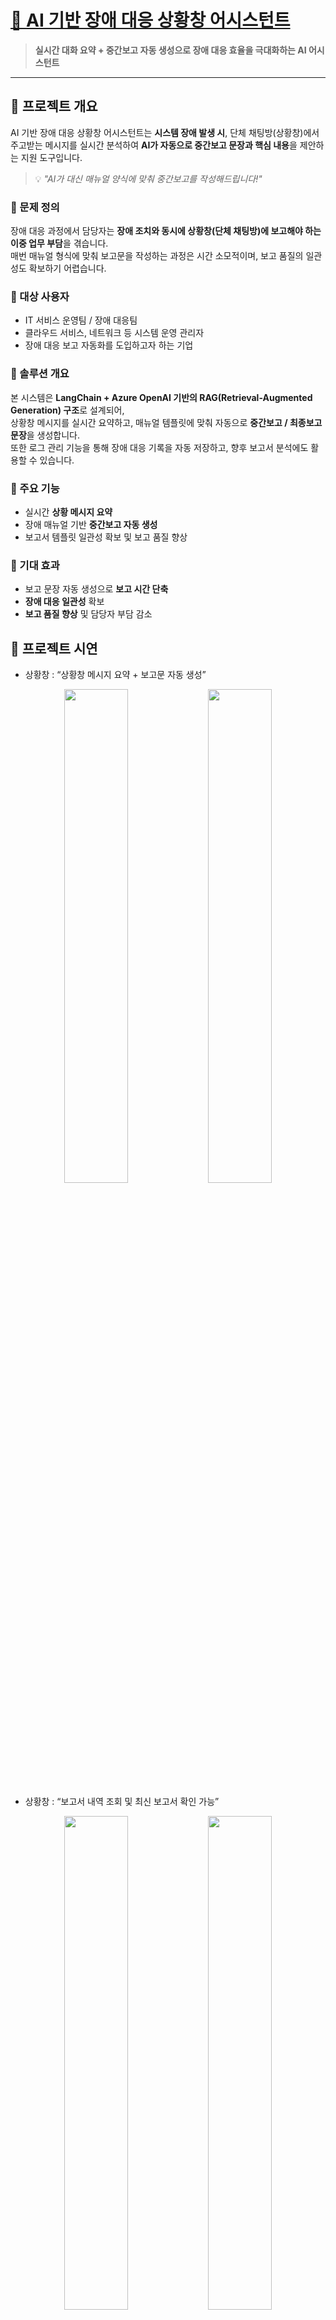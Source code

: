 # [🚨 AI 기반 장애 대응 상황창 어시스턴트](https://pro-ssong-webapp-ede8apezc0gac6gg.canadacentral-01.azurewebsites.net/)


> **실시간 대화 요약 + 중간보고 자동 생성으로 장애 대응 효율을 극대화하는 AI 어시스턴트**

---


## 📘 프로젝트 개요

AI 기반 장애 대응 상황창 어시스턴트는 **시스템 장애 발생 시**, 단체 채팅방(상황창)에서 주고받는 메시지를 실시간 분석하여  **AI가 자동으로 중간보고 문장과 핵심 내용**을 제안하는 지원 도구입니다.

> 💡 *"AI가 대신 매뉴얼 양식에 맞춰 중간보고를 작성해드립니다!"*

### 🔹 문제 정의
장애 대응 과정에서 담당자는 **장애 조치와 동시에 상황창(단체 채팅방)에 보고해야 하는 이중 업무 부담**을 겪습니다.  
매번 매뉴얼 형식에 맞춰 보고문을 작성하는 과정은 시간 소모적이며, 보고 품질의 일관성도 확보하기 어렵습니다.  

### 🔹 대상 사용자
- IT 서비스 운영팀 / 장애 대응팀  
- 클라우드 서비스, 네트워크 등 시스템 운영 관리자  
- 장애 대응 보고 자동화를 도입하고자 하는 기업  

### 🔹 솔루션 개요
본 시스템은 **LangChain + Azure OpenAI 기반의 RAG(Retrieval-Augmented Generation) 구조**로 설계되어,  
상황창 메시지를 실시간 요약하고, 매뉴얼 템플릿에 맞춰 자동으로 **중간보고 / 최종보고 문장**을 생성합니다.  
또한 로그 관리 기능을 통해 장애 대응 기록을 자동 저장하고, 향후 보고서 분석에도 활용할 수 있습니다.


### 🎯 주요 기능
- 실시간 **상황 메시지 요약**
- 장애 매뉴얼 기반 **중간보고 자동 생성**
- 보고서 템플릿 일관성 확보 및 보고 품질 향상

### 🚀 기대 효과
- 보고 문장 자동 생성으로 **보고 시간 단축**
- **장애 대응 일관성** 확보
- **보고 품질 향상** 및 담당자 부담 감소

## 📘 프로젝트 시연
- 상황창 : “상황창 메시지 요약 + 보고문 자동 생성”
<p align="center">
  <img src="./img/demo1.PNG" width="45%" />
  <img src="./img/demo2.PNG" width="45%" />
</p>

- 상황창 : “보고서 내역 조회 및 최신 보고서 확인 가능”
<p align="center">
  <img src="./img/demo3.PNG" width="45%" />
  <img src="./img/demo4.PNG" width="45%" />
</p

---

## 🧩 전체 아키텍처 개요

아래는 AI 기반 장애 대응 상황창 어시스턴트의 전체 시스템 구성입니다.

```text
┌────────────────────────────────────────────────────────┐
│                      Frontend/UI                       │
│                    (Streamlit 기반)                    │
│         ─ 사용자 입력 및 상황 메시지 실시간 시각화 ─      │
└──────────────────────────────┬─────────────────────────┘
                               │
                               ▼
┌────────────────────────────────────────────────────────┐
│                      Backend                           │
│              (Python + LangChain Orchestrator)         │
│        ─ 텍스트 전처리 / 보고유형 분류 / 로그저장    ─    │
└──────────────────────────────┬─────────────────────────┘
                               │
                               ▼
┌────────────────────────────────────────────────────────┐
│                  LLM Core(Azure Services)              │
│                🔹 Azure OpenAI (LLM Core)              │
│       ─ 상황 요약 / 장애 원인 추론 / 보고문 자동 생성 ─   │
└──────────────────────────────┬─────────────────────────┘
                               │
                               ▼
┌────────────────────────────────────────────────────────┐
│                    Retrieval Layer                     │
│             (Azure AI Search + LangChain)              │
│              🔹 Azure AI Search (매뉴얼 검색)           │
│      ─ 장애 매뉴얼·템플릿 문서 벡터 검색 및 문맥 연결 ─    │
└──────────────────────────────┬─────────────────────────┘
                               │
                               ▼
┌────────────────────────────────────────────────────────┐
│                        Storage                         │
│                 🔹 Azure Blob Storage                  │
│        장애 이력(json) 로컬 저장 중 향후  이전 예정       │
│          ─ 장애 대응 로그, 매뉴얼, 보고 결과 저장 ─       │
└────────────────────────────────────────────────────────┘

```
---


### ⚙️ 구성 요소

| 구성 요소 | 기술 스택 | 설명 |
|-----|----|------------|
| 🎨 **Frontend/UI** | Streamlit | 실시간 상황 메시지 입력 및 결과 표시 |
| 🧠 **LLM Core** | Azure OpenAI (GPT-4o-mini)  | 장애 원인 분석 및 보고문 생성 | 
| 🔍 **Retrieval Layer** | Azure AI Search | 장애 매뉴얼, 템플릿 문서 임베딩, RAG 컨텍스트 |
| 🔗 **Orchestration** | LangChain | Retrieval, Prompt 구성, LLM 호출 오케스트레이션 |
| 💾 **Storage** | **Local JSON → Azure Blob Storage(예정)** | 장애 이력 및 로그 저장/관리 |
| ⚙️ **Backend API** | Python 기반 서비스 로직 |

 ---

### 🔹 커스텀 프롬프트 엔지니어링
- **보고 유형 자동 분류**  
  사용자 메시지 내 “복구 완료”, “정상화” 등의 키워드를 기반으로 `중간보고 / 최종보고` 자동 판단  
- **장애 매뉴얼 RAG 검색**  
  `incident_manual.json`을 Azure Cognitive Search 인덱스로 구성하여, 장애 대응 매뉴얼 내용 검색 후 컨텍스트 제공  
- **템플릿 기반 보고 생성**  
  `incident_template.txt` 구조에 따라 LLM이 보고문을 자동 완성  

---

## 🛠️ 개발 순서

### 🔹 Step 1. Azure 리소스 준비
- Azure OpenAI, AI Search, Blob Storage 리소스 생성
- API Key 및 Endpoint 환경변수 설정 (.env)

### 🔹 Step 2. VS Code 개발 환경 세팅
- Python 3.10+ 환경 구축  
- 필수 라이브러리 설치

### 🔹 Step 3. 장애 매뉴얼 문서 벡터 인덱싱
- 장애 매뉴얼 문서(JSON) 업로드
- Azure AI Search에 인덱스 생성
- LangChain으로 문서 임베딩 후 인덱스 업로드

### 🔹 Step 4. LangChain으로 “상황창 메시지 요약 + 보고문 자동 생성” 체인 구성
- Chat 메시지 스트림 감지 → 핵심 내용 요약
- 템플릿 기반 중간보고 자동 완성


---

### 🔹 기능적/기술적 구현 요약
| 구분 | 구현 내용 | 설계 의도 |
|------|------------|------------|
| 🧠 보고유형 자동 분류 | 메시지 문맥 분석 후 `중간보고` 또는 `최종보고`로 자동 라벨링 | 보고서 작성 자동화 |
| 📁 장애 이력 / 로그 저장 | 모든 대화를 JSON 형식으로 `/logs/incident_history.json` 에 저장 | 로컬 관리 후 Blob Storage로 이전 예정 |
| 📋 매뉴얼 기반 보고서 생성 | Azure Search에서 검색된 매뉴얼(JSON 인덱스) 기반으로 보고문 생성 | 매뉴얼 일관성 유지 |
| 🪶 LangChain 에이전트 설계 | Prompt → Retriever → LLM 체인 구성 | 장애 맥락 기반 자동 응답 |

---

## 🔮 향후 개선 및 확장 계획

| 개선 항목 | 설명 |
|------------|------|
| 💬 **실제 메신저 연동** | Slack, Microsoft Teams 등 실제 상황창과 API 연동을 통해 실시간 메시지 자동 수집/응답 |
| 🧩 **다국어 대응** | 영문/일문 보고 자동 변환 기능 추가 (Azure Translator 연계) |
| 📊 **대시보드 시각화** | Streamlit 또는 Power BI 기반 장애 발생 패턴 분석 |
| 🧠 **Fine-tuning / Custom Model** | 자사 장애 데이터셋을 활용한 LLM 파인튜닝 및 도메인 성능 최적화 |
| 🔁 **LangSmith / Prompt Optimization** | 모델 응답 품질 추적 및 프롬프트 개선 자동화 |
